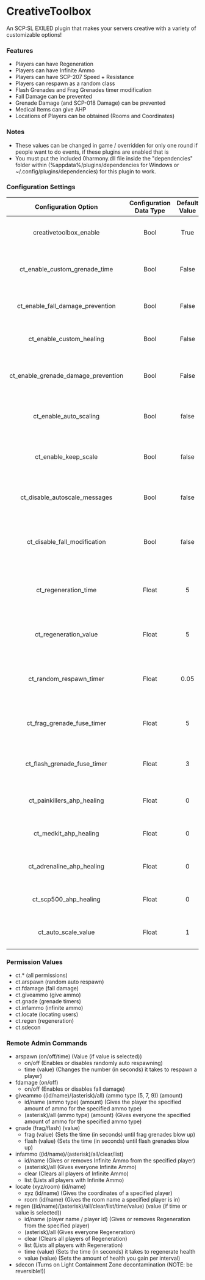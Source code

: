# CreativeToolbox
An SCP:SL EXILED plugin that makes your servers creative with a variety of customizable options!

### Features
- Players can have Regeneration
- Players can have Infinite Ammo
- Players can have SCP-207 Speed + Resistance
- Players can respawn as a random class
- Flash Grenades and Frag Grenades timer modification
- Fall Damage can be prevented
- Grenade Damage (and SCP-018 Damage) can be prevented
- Medical Items can give AHP
- Locations of Players can be obtained (Rooms and Coordinates)

### Notes
- These values can be changed in game / overridden for only one round if people want to do events, if these plugins are enabled that is
- You must put the included 0harmony.dll file inside the "dependencies" folder within (%appdata%/plugins/dependencies for Windows or ~/.config/plugins/dependencies) for this plugin to work.

### Configuration Settings
Configuration Option | Configuration Data Type | Default Value | Description
:---: | :---: | :---: | :------
creativetoolbox_enable | Bool | True | Whether the CreativeToolbox plugin will be enabled or not
ct_enable_custom_grenade_time | Bool | False | Whether the custom grenade timers will apply in-game or not
ct_enable_fall_damage_prevention | Bool | False | Whether the fall damage will be disabled by default or not
ct_enable_custom_healing | Bool | False | Whether the medical items can give AHP or not
ct_enable_grenade_damage_prevention | Bool | False | Whether explosives or SCP-018 will deal damage or not
ct_enable_auto_scaling | Bool | false | Whether auto-scaling at the start of the round is enabled or not
ct_enable_keep_scale | Bool | false | Whether the auto-scaling re-applies when the user re-joins or not
ct_disable_autoscale_messages | Bool | false | Whether to disable auto-scale related messages or not
ct_disable_fall_modification | Bool | false | Whether people with RA access and permissions can modify fall damage
ct_regeneration_time | Float | 5 | The amount (in seconds) it takes to regenerate health for a given player
ct_regeneration_value | Float | 5 | The amount of health regenerated per interval for a given player
ct_random_respawn_timer | Float | 0.05 | The amount (in seconds) it takes to automatically respawn a player
ct_frag_grenade_fuse_timer | Float | 5 | The amount (in seconds) it takes to blow up a frag grenade
ct_flash_grenade_fuse_timer | Float | 3 | The amount (in seconds) it takes to blow up a flash grenade
ct_painkillers_ahp_healing | Float | 0 | The amount of AHP given if a player uses Painkillers
ct_medkit_ahp_healing | Float | 0 | The amount of AHP given if a player uses Medkits
ct_adrenaline_ahp_healing | Float | 0 | The amount of AHP given if a player uses Adrenaline
ct_scp500_ahp_healing | Float | 0 | The amount of AHP given if a player uses SCP-500
ct_auto_scale_value | Float | 1 | The scale factor players are set to with auto-scaling

### Permission Values
- ct.* (all permissions)
- ct.arspawn (random auto respawn)
- ct.fdamage (fall damage)
- ct.giveammo (give ammo)
- ct.gnade (grenade timers)
- ct.infammo (infinite ammo)
- ct.locate (locating users)
- ct.regen (regeneration)
- ct.sdecon

### Remote Admin Commands
- arspawn (on/off/time) (Value (if value is selected))
  - on/off (Enables or disables randomly auto respawning)
  - time (value) (Changes the number (in seconds) it takes to respawn a player)
- fdamage (on/off)
  - on/off (Enables or disables fall damage)
- giveammo ((id/name)/(asterisk)/all) (ammo type (5, 7, 9)) (amount)
  - id/name (ammo type) (amount) (Gives the player the specified amount of ammo for the specified ammo type)
  - (asterisk)/all (ammo type) (amount) (Gives everyone the specified amount of ammo for the specified ammo type)
- gnade (frag/flash) (value)
  - frag (value) (Sets the time (in seconds) until frag grenades blow up)
  - flash (value) (Sets the time (in seconds) until flash grenades blow up)
- infammo ((id/name)/(asterisk)/all/clear/list)
  - id/name (Gives or removes Infinite Ammo from the specified player)
  - (asterisk)/all (Gives everyone Infinite Ammo)
  - clear (Clears all players of Infinite Ammo)
  - list (Lists all players with Infinite Ammo)
- locate (xyz/room) (id/name)
  - xyz (id/name) (Gives the coordinates of a specified player)
  - room (id/name) (Gives the room name a specified player is in)
- regen ((id/name)/(asterisk)/all/clear/list/time/value) (value (if time or value is selected))
  - id/name (player name / player id) (Gives or removes Regeneration from the specified player)
  - (asterisk)/all (Gives everyone Regeneration)
  - clear (Clears all players of Regeneration)
  - list (Lists all players with Regeneration)
  - time (value) (Sets the time (in seconds) it takes to regenerate health
  - value (value) (Sets the amount of health you gain per interval)
- sdecon (Turns on Light Containment Zone decontamination (NOTE:  be reversible!))
